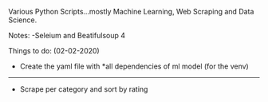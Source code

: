 Various Python Scripts...mostly Machine Learning, Web Scraping and Data Science.



Notes:
 -Seleium and Beatifulsoup 4



Things to do: (02-02-2020)
 - Create the yaml file with *all dependencies of ml model (for the venv)
 ---------------------------------------------
 - Scrape per category and sort by rating

